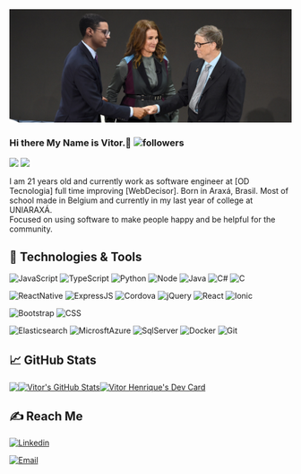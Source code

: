 <img alt="obvio que é fake né, manda dm Bill saudades" src="https://github.com/STHEe/STHEe/blob/main/EuEoBill.webp" />

### Hi there My Name is Vitor.👋        ![followers](https://img.shields.io/github/followers/STHEe?style=social)

<p>
  
  <img src="http://www.odtecnologia.com.br/img/od_tp.png" width="200" />
  <img src="https://www.webdecisor.com.br/assets/img/wd_logo_marca_t.png" width="100" />
  
  I am 21 years old and currently work as software engineer at [OD Tecnologia] full time improving [WebDecisor]. 
  Born in Araxá, Brasil. Most of school made in Belgium and currently in my last year of college at UNIARAXÁ. <br />
  Focused on using software to make people happy and be helpful for the community. 
</p>

## 🔧 Technologies & Tools
![JavaScript](https://img.shields.io/badge/-JavaScript-%232c3e50?style=flat-square&logo=javascript)
![TypeScript](https://img.shields.io/badge/-TypeScript-%232c3e50?style=flat-square&logo=TypeScript)
![Python](https://img.shields.io/badge/-Python-%232c3e50?style=flat-square&logo=python)
![Node](https://img.shields.io/badge/-Node-%232c3e50?style=flat-square&logo=node-dot-js)
![Java](https://img.shields.io/badge/-Java-%232c3e50?style=flat-square&logo=Java)
![C#](https://img.shields.io/badge/-CSharp-%232c3e50?style=flat-square&logo=C%20Sharp)
![C](https://img.shields.io/badge/-C-%232c3e50?style=flat-square&logo=C)

![ReactNative](https://img.shields.io/badge/-React%20Native-%232c3e50?style=flat-square&logo=react)
![ExpressJS](https://img.shields.io/badge/-ExpressJS-%232c3e50?style=flat-square&logo=Expressjs)
![Cordova](https://img.shields.io/badge/-Cordova-%232c3e50?style=flat-square&logo=apachecordova)
![jQuery](https://img.shields.io/badge/-jQuery-%232c3e50?style=flat-square&logo=jQuery)
![React](https://img.shields.io/badge/-React-%232c3e50?style=flat-square&logo=react)
![Ionic](https://img.shields.io/badge/-Ionic-%232c3e50?style=flat-square&logo=ionic)

![Bootstrap](https://img.shields.io/badge/-Bootstrap-%232c3e50?style=flat-square&logo=Bootstrap)
![CSS](https://img.shields.io/badge/-CSS-%232c3e50?style=flat-square&logo=css3)

![Elasticsearch](https://img.shields.io/badge/-Elasticsearch-%232c3e50?style=flat-square&logo=elasticsearch)
![MicrosftAzure](https://img.shields.io/badge/-Microsft%20Azure-%232c3e50?style=flat-square&logo=azuredevops)
![SqlServer](https://img.shields.io/badge/-SQLServer-%232c3e50?style=flat-square&logo=SQLServer)
![Docker](https://img.shields.io/badge/-Docker-%232c3e50?style=flat-square&logo=docker)
![Git](https://img.shields.io/badge/-Git-%232c3e50?style=flat-square&logo=git)

<!---
## Portfolio
[www.arifszn.com](https://www.arifszn.com)
-->

## &#x1f4c8; GitHub Stats
<div style="display: flex; flex-direction: row">
  <a href="https://github.com/STHEe/STHEe">
    <img align="center" src="https://github-readme-stats.vercel.app/api/top-langs/?username=STHEe&show_icons=true&line_height=27&count_private=true&title_color=ffffff&text_color=c9cacc&icon_color=2bbc8a&bg_color=1d1f21" />
  </a>
  <a href="https://github.com/STHEe/STHEe">
    <img align="center" src="https://github-readme-stats.vercel.app/api?username=STHEe&show_icons=true&line_height=29&count_private=true&title_color=ffffff&text_color=c9cacc&icon_color=2bbc8a&bg_color=1d1f21" alt="Vitor's GitHub Stats" />
  </a>
  <a href="https://app.daily.dev/STHEe">
    <img align="center" src="https://api.daily.dev/devcards/3d1ec9cab7854556a8d0d6bde16f791f.png?r=j1h" width="400" alt="Vitor Henrique's Dev Card"/>
  </a>
</div>

## &#x270d; Reach Me
<a href="https://www.linkedin.com/in/vitor-henrique-costa-ferreira-8a5b93164/">

  ![Linkedin](https://shields.io/badge/Linkedin--lightgrey?logo=linkedin&style=social)

</a>
<a href="mailto:vitor.ferreira@oraculodecisor.com">
  
  ![Email](https://shields.io/badge/Gmail--lightgrey?logo=gmail&style=social)

</a>


